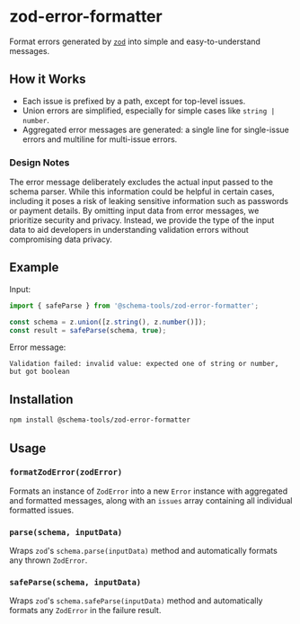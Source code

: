 # zod-error-formatter

Format errors generated by [`zod`](https://github.com/colinhacks/zod) into simple and easy-to-understand messages.

## How it Works

- Each issue is prefixed by a path, except for top-level issues.
- Union errors are simplified, especially for simple cases like `string | number`.
- Aggregated error messages are generated: a single line for single-issue errors and multiline for multi-issue errors.

### Design Notes

The error message deliberately excludes the actual input passed to the schema parser. While this information could be helpful in certain cases, including it poses a risk of leaking sensitive information such as passwords or payment details. By omitting input data from error messages, we prioritize security and privacy. Instead, we provide the type of the input data to aid developers in understanding validation errors without compromising data privacy.

## Example

Input:

```typescript
import { safeParse } from '@schema-tools/zod-error-formatter';

const schema = z.union([z.string(), z.number()]);
const result = safeParse(schema, true);
```

Error message:

```
Validation failed: invalid value: expected one of string or number, but got boolean
```

## Installation

```bash
npm install @schema-tools/zod-error-formatter
```

## Usage

### `formatZodError(zodError)`

Formats an instance of `ZodError` into a new `Error` instance with aggregated and formatted messages, along with an `issues` array containing all individual formatted issues.

### `parse(schema, inputData)`

Wraps `zod`'s `schema.parse(inputData)` method and automatically formats any thrown `ZodError`.

### `safeParse(schema, inputData)`

Wraps `zod`'s `schema.safeParse(inputData)` method and automatically formats any `ZodError` in the failure result.
